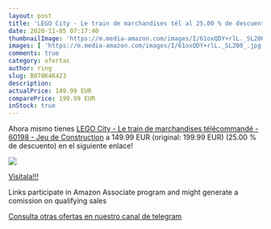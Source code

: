 ```yaml
---
layout: post
title: 'LEGO City - Le train de marchandises tél al 25.00 % de descuento'
date: 2020-11-05 07:17:40
thumbnailImage: 'https://m.media-amazon.com/images/I/61oxQDY+rlL._SL200_.jpg'
images: [ 'https://m.media-amazon.com/images/I/61oxQDY+rlL._SL200_.jpg' ]
comments: true
category: ofertas
author: ring
slug: B078K4K423
description:
actualPrice: 149.99 EUR
comparePrice: 199.99 EUR
inStock: true
---
```


Ahora mismo tienes [LEGO City - Le train de marchandises télécommandé - 60198 - Jeu de Construction](https://www.amazon.fr/dp/B078K4K423/?tag=redken012-21) a 149.99 EUR (original: 199.99 EUR) (25.00 %  de descuento) en el siguiente enlace!

[![](https://m.media-amazon.com/images/I/61oxQDY+rlL._SL200_.jpg)](https://www.amazon.fr/dp/B078K4K423/?tag=redken012-21)

[Visítala!!!](https://www.amazon.fr/dp/B078K4K423/?tag=redken012-21)

Links participate in Amazon Associate program and might generate a comission on qualifying sales

[Consulta otras ofertas en nuestro canal de telegram](https://t.me/s/ofertas25)
